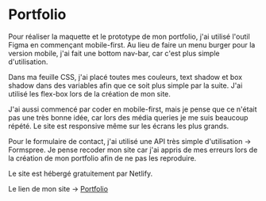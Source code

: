 # Portfolio

Pour réaliser la maquette et le prototype de mon portfolio, j'ai utilisé l'outil Figma en commençant mobile-first.
Au lieu de faire un menu burger pour la version mobile, j'ai fait une bottom nav-bar, car c'est plus simple d'utilisation.

Dans ma feuille CSS, j'ai placé toutes mes couleurs, text shadow et box shadow dans des variables afin que ce soit plus simple par la suite.
J'ai utilisé les flex-box lors de la création de mon site.

J'ai aussi commencé par coder en mobile-first, mais je pense que ce n'était pas une très bonne idée, car lors des média queries je me suis beaucoup répété.
Le site est responsive même sur les écrans les plus grands.

Pour le formulaire de contact, j'ai utilisé une API très simple d'utilisation -> Formspree.
Je pense recoder mon site car j'ai appris de mes erreurs lors de la création de mon portfolio afin de ne pas les reproduire.

Le site est hébergé gratuitement par Netlify.

Le lien de mon site -> [Portfolio](https://portfolio-antoine-mounier.netlify.app/)
